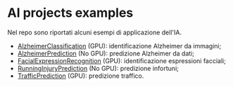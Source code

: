 # AI projects examples
Nel repo sono riportati alcuni esempi di applicazione dell'IA.
- [AlzheimerClassification](AlzheimerClassification.ipynb) (GPU): identificazione Alzheimer da immagini;
- [AlzheimerPrediction](AlzheimerPrediction.ipynb) (No GPU): predizione Alzheimer da dati;
- [FacialExpressionRecognition](FacialExpressionRecognition.ipynb) (GPU): identificazione espressioni facciali;
- [RunningInjuryPrediction](RunningInjuryPrediction.ipynb) (No GPU): predizione infortuni;
- [TrafficPrediction](TrafficPrediction.ipynb) (GPU): predizione traffico.
